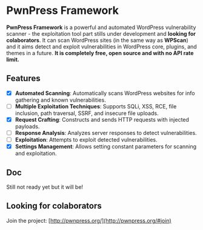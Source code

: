 # PwnPress Framework

**PwnPress Framework** is a powerful and automated WordPress vulnerability scanner - the exploitation tool part stills under development and **looking for colaborators**. It can scan WordPress sites (in the same way as **WPScan**) and it aims detect and exploit vulnerabilities in WordPress core, plugins, and themes in a future. **It is completely free, open source and with no API rate limit.**

## Features

- [x] **Automated Scanning**: Automatically scans WordPress websites for info gathering and known vulnerabilities.
- [ ] **Multiple Exploitation Techniques**: Supports SQLi, XSS, RCE, file inclusion, path traversal, SSRF, and insecure file uploads.
- [x] **Request Crafting**: Constructs and sends HTTP requests with injected payloads.
- [ ] **Response Analysis**: Analyzes server responses to detect vulnerabilities.
- [ ] **Exploitation**: Attempts to exploit detected vulnerabilities.
- [x] **Settings Management**: Allows setting constant parameters for scanning and exploitation.

## Doc

Still not ready yet but it will be!

## Looking for colaborators

Join the project: [http://pwnpress.org/](http://pwnpress.org/#join)
